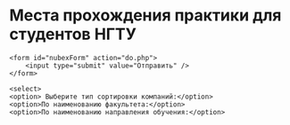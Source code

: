 # Места прохождения практики для студентов НГТУ
<html>
 <head>
  <meta charset="utf-8">
  <title>Тег SELECT</title>
 </head>
<body>
	
	<form id="nubexForm" action="do.php">
		<input type="submit" value="Отправить" />
	</form>
	
	<select>
	<option> Выберите тип сортировки компаний:</option>
	<option>По наименованию факультета:</option>
	<option>По наименованию направления обучения:</option>
</select>
</body>
</html>
